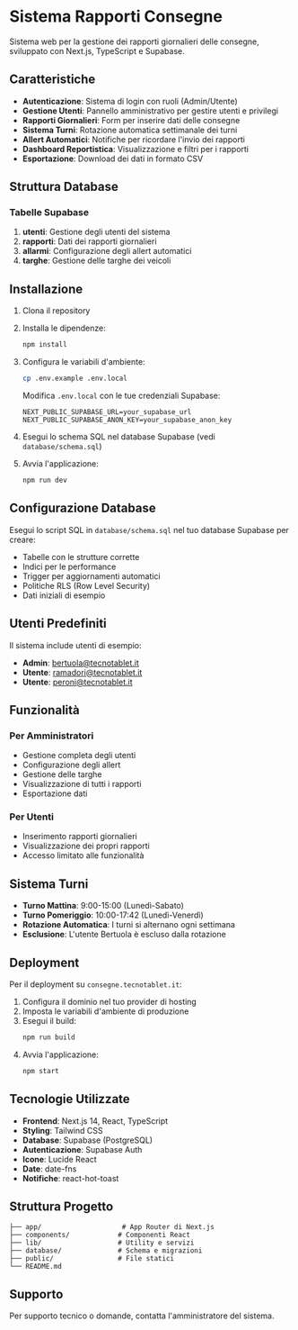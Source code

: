 # Sistema Rapporti Consegne

Sistema web per la gestione dei rapporti giornalieri delle consegne, sviluppato con Next.js, TypeScript e Supabase.

## Caratteristiche

- **Autenticazione**: Sistema di login con ruoli (Admin/Utente)
- **Gestione Utenti**: Pannello amministrativo per gestire utenti e privilegi
- **Rapporti Giornalieri**: Form per inserire dati delle consegne
- **Sistema Turni**: Rotazione automatica settimanale dei turni
- **Allert Automatici**: Notifiche per ricordare l'invio dei rapporti
- **Dashboard Reportistica**: Visualizzazione e filtri per i rapporti
- **Esportazione**: Download dei dati in formato CSV

## Struttura Database

### Tabelle Supabase

1. **utenti**: Gestione degli utenti del sistema
2. **rapporti**: Dati dei rapporti giornalieri
3. **allarmi**: Configurazione degli allert automatici
4. **targhe**: Gestione delle targhe dei veicoli

## Installazione

1. Clona il repository
2. Installa le dipendenze:
   ```bash
   npm install
   ```

3. Configura le variabili d'ambiente:
   ```bash
   cp .env.example .env.local
   ```
   
   Modifica `.env.local` con le tue credenziali Supabase:
   ```
   NEXT_PUBLIC_SUPABASE_URL=your_supabase_url
   NEXT_PUBLIC_SUPABASE_ANON_KEY=your_supabase_anon_key
   ```

4. Esegui lo schema SQL nel database Supabase (vedi `database/schema.sql`)

5. Avvia l'applicazione:
   ```bash
   npm run dev
   ```

## Configurazione Database

Esegui lo script SQL in `database/schema.sql` nel tuo database Supabase per creare:
- Tabelle con le strutture corrette
- Indici per le performance
- Trigger per aggiornamenti automatici
- Politiche RLS (Row Level Security)
- Dati iniziali di esempio

## Utenti Predefiniti

Il sistema include utenti di esempio:
- **Admin**: bertuola@tecnotablet.it
- **Utente**: ramadori@tecnotablet.it
- **Utente**: peroni@tecnotablet.it

## Funzionalità

### Per Amministratori
- Gestione completa degli utenti
- Configurazione degli allert
- Gestione delle targhe
- Visualizzazione di tutti i rapporti
- Esportazione dati

### Per Utenti
- Inserimento rapporti giornalieri
- Visualizzazione dei propri rapporti
- Accesso limitato alle funzionalità

## Sistema Turni

- **Turno Mattina**: 9:00-15:00 (Lunedì-Sabato)
- **Turno Pomeriggio**: 10:00-17:42 (Lunedì-Venerdì)
- **Rotazione Automatica**: I turni si alternano ogni settimana
- **Esclusione**: L'utente Bertuola è escluso dalla rotazione

## Deployment

Per il deployment su `consegne.tecnotablet.it`:

1. Configura il dominio nel tuo provider di hosting
2. Imposta le variabili d'ambiente di produzione
3. Esegui il build:
   ```bash
   npm run build
   ```
4. Avvia l'applicazione:
   ```bash
   npm start
   ```

## Tecnologie Utilizzate

- **Frontend**: Next.js 14, React, TypeScript
- **Styling**: Tailwind CSS
- **Database**: Supabase (PostgreSQL)
- **Autenticazione**: Supabase Auth
- **Icone**: Lucide React
- **Date**: date-fns
- **Notifiche**: react-hot-toast

## Struttura Progetto

```
├── app/                    # App Router di Next.js
├── components/            # Componenti React
├── lib/                   # Utility e servizi
├── database/              # Schema e migrazioni
├── public/                # File statici
└── README.md
```

## Supporto

Per supporto tecnico o domande, contatta l'amministratore del sistema.
